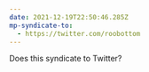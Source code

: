 ```yaml
---
date: 2021-12-19T22:50:46.285Z
mp-syndicate-to:
  - https://twitter.com/roobottom
---
```

Does this syndicate to Twitter?
